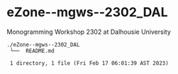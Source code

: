 # eZone--mgws--2302_DAL

Monogramming Workshop 2302 at Dalhousie University

    ./eZone--mgws--2302_DAL
     └──  README.md
     
     1 directory, 1 file (Fri Feb 17 06:01:39 AST 2023)

